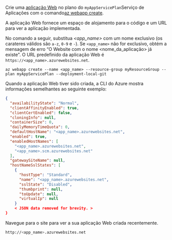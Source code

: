 Crie uma [aplicação Web](../articles/app-service-web/app-service-web-overview.md) no plano do `myAppServicePlan`Serviço de Aplicações com o comando[az webapp create](/cli/azure/webapp#create). 

A aplicação Web fornece um espaço de alojamento para o código e um URL para ver a aplicação implementada.

No comando a seguir, substitua  *\<app_name>* com um nome exclusivo (os carateres válidos são `a-z`, `0-9` e `-`). Se `<app_name>` não for exclusivo, obtém a mensagem de erro “O Website com o nome <nome_da_aplicação> já existe". O URL predefinido da aplicação Web é `https://<app_name>.azurewebsites.net`. 

```azurecli-interactive
az webapp create --name <app_name> --resource-group myResourceGroup --plan myAppServicePlan --deployment-local-git
```

Quando a aplicação Web tiver sido criada, a CLI do Azure mostra informações semelhantes ao seguinte exemplo:

```json
{
  "availabilityState": "Normal",
  "clientAffinityEnabled": true,
  "clientCertEnabled": false,
  "cloningInfo": null,
  "containerSize": 0,
  "dailyMemoryTimeQuota": 0,
  "defaultHostName": "<app_name>.azurewebsites.net",
  "enabled": true,
  "enabledHostNames": [
    "<app_name>.azurewebsites.net",
    "<app_name>.scm.azurewebsites.net"
  ],
  "gatewaySiteName": null,
  "hostNameSslStates": [
    {
      "hostType": "Standard",
      "name": "<app_name>.azurewebsites.net",
      "sslState": "Disabled",
      "thumbprint": null,
      "toUpdate": null,
      "virtualIp": null
    }
    < JSON data removed for brevity. >
}
```

Navegue para o site para ver a sua aplicação Web criada recentemente.

```bash
http://<app_name>.azurewebsites.net
```
